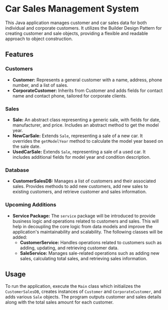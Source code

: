 # Car Sales Management System

This Java application manages customer and car sales data for both individual and corporate customers. It utilizes the Builder Design Pattern for creating customer and sale objects, providing a flexible and readable approach to object construction.

## Features

### Customers
- **Customer:** Represents a general customer with a name, address, phone number, and a list of sales.
- **CorporateCustomer:** Inherits from Customer and adds fields for contact name and contact phone, tailored for corporate clients.

### Sales
- **Sale:** An abstract class representing a generic sale, with fields for date, manufacturer, and price. Includes an abstract method to get the model year.
- **NewCarSale:** Extends `Sale`, representing a sale of a new car. It overrides the `getModelYear` method to calculate the model year based on the sale date.
- **UsedCarSale:** Extends `Sale`, representing a sale of a used car. It includes additional fields for model year and condition description.

### Database
- **CustomerSalesDB:** Manages a list of customers and their associated sales. Provides methods to add new customers, add new sales to existing customers, and retrieve customer and sales information.

### Upcoming Additions
- **Service Package:** The `service` package will be introduced to provide business logic and operations related to customers and sales. This will help in decoupling the core logic from data models and improve the application's maintainability and scalability. The following classes will be added:
  - **CustomerService:** Handles operations related to customers such as adding, updating, and retrieving customer data.
  - **SaleService:** Manages sale-related operations such as adding new sales, calculating total sales, and retrieving sales information.

## Usage

To run the application, execute the `Main` class which initializes the `CustomerSalesDB`, creates instances of `Customer` and `CorporateCustomer`, and adds various `Sale` objects. The program outputs customer and sales details along with the total sales amount for each customer.
